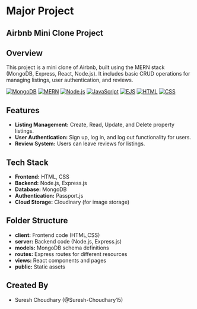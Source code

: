 # Major Project

## Airbnb Mini Clone Project

## Overview
This project is a mini clone of Airbnb, built using the MERN stack (MongoDB, Express, React, Node.js). It includes basic CRUD operations for managing listings, user authentication, and reviews.


[![MongoDB](https://img.shields.io/badge/MongoDB-4EA94B?logo=mongodb&style=flat-square)](https://www.mongodb.com/)
[![MERN](https://img.shields.io/badge/MERN-4EA94B?style=flat-square&logo=mongodb&logoColor=white&labelColor=61DAFB&label=Express.js&color=43853D)](https://www.mongodb.com/)
[![Node.js](https://img.shields.io/badge/Node.js-43853D?logo=node.js&style=flat-square)](https://nodejs.org/)
[![JavaScript](https://img.shields.io/badge/JavaScript-ES6-yellow?logo=javascript&style=flat-square)](https://www.javascript.com/)
[![EJS](https://img.shields.io/badge/EJS-8B4513?logo=ejs&style=flat-square)](https://ejs.co/)
[![HTML](https://img.shields.io/badge/HTML-5-blue?logo=html5&style=flat-square)](https://developer.mozilla.org/en-US/docs/Web/HTML)
[![CSS](https://img.shields.io/badge/CSS-3-blueviolet?logo=css3&style=flat-square)](https://developer.mozilla.org/en-US/docs/Web/CSS)

## Features
- **Listing Management:** Create, Read, Update, and Delete property listings.
- **User Authentication:** Sign up, log in, and log out functionality for users.
- **Review System:** Users can leave reviews for listings.

## Tech Stack
- **Frontend:** HTML, CSS
- **Backend:** Node.js, Express.js
- **Database:** MongoDB
- **Authentication:** Passport.js
- **Cloud Storage:** Cloudinary (for image storage)

## Folder Structure
- **client:** Frontend code (HTML,CSS)
- **server:** Backend code (Node.js, Express.js)
- **models:** MongoDB schema definitions
- **routes:** Express routes for different resources
- **views:** React components and pages
- **public:** Static assets

## Created By
- Suresh Choudhary (@Suresh-Choudhary15)
